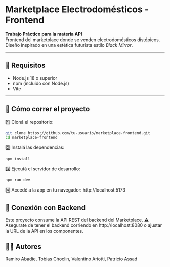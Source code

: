 # Marketplace Electrodomésticos - Frontend

**Trabajo Práctico para la materia API**  
Frontend del marketplace donde se venden electrodomésticos distópicos.  
Diseño inspirado en una estética futurista estilo *Black Mirror*.  

---
## 🧪 Requisitos

- Node.js 18 o superior
- npm (incluido con Node.js)
- Vite

---

## 🚀 Cómo correr el proyecto

1️⃣ Cloná el repositorio:

```bash
git clone https://github.com/tu-usuario/marketplace-frontend.git
cd marketplace-frontend
```
2️⃣ Instalá las dependencias:
```bash
npm install
```
3️⃣ Ejecutá el servidor de desarrollo:
```bash
npm run dev
```
4️⃣ Accedé a la app en tu navegador:
http://localhost:5173

## 🔗 Conexión con Backend
Este proyecto consume la API REST del backend del Marketplace.
⚠️ Asegurate de tener el backend corriendo en http://localhost:8080 o ajustar la URL de la API en los componentes.

## 🧑‍💻 Autores
Ramiro Abadie, Tobias Choclin, Valentino Ariotti, Patricio Assad
